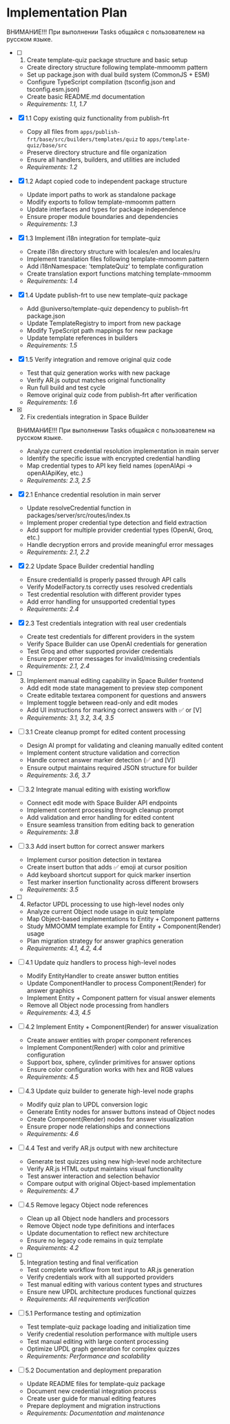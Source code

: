 # Implementation Plan

ВНИМАНИЕ!!! При выполнении Tasks общайся с пользователем на русском языке.

- [ ] 1. Create template-quiz package structure and basic setup
  - Create directory structure following template-mmoomm pattern
  - Set up package.json with dual build system (CommonJS + ESM)
  - Configure TypeScript compilation (tsconfig.json and tsconfig.esm.json)
  - Create basic README.md documentation
  - _Requirements: 1.1, 1.7_

- [x] 1.1 Copy existing quiz functionality from publish-frt
  - Copy all files from `apps/publish-frt/base/src/builders/templates/quiz` to `apps/template-quiz/base/src`
  - Preserve directory structure and file organization
  - Ensure all handlers, builders, and utilities are included
  - _Requirements: 1.2_

- [x] 1.2 Adapt copied code to independent package structure
  - Update import paths to work as standalone package
  - Modify exports to follow template-mmoomm pattern
  - Update interfaces and types for package independence
  - Ensure proper module boundaries and dependencies
  - _Requirements: 1.3_

- [x] 1.3 Implement i18n integration for template-quiz
  - Create i18n directory structure with locales/en and locales/ru
  - Implement translation files following template-mmoomm pattern
  - Add i18nNamespace: 'templateQuiz' to template configuration
  - Create translation export functions matching template-mmoomm
  - _Requirements: 1.4_

- [x] 1.4 Update publish-frt to use new template-quiz package
  - Add @universo/template-quiz dependency to publish-frt package.json
  - Update TemplateRegistry to import from new package
  - Modify TypeScript path mappings for new package
  - Update template references in builders
  - _Requirements: 1.5_

- [x] 1.5 Verify integration and remove original quiz code
  - Test that quiz generation works with new package
  - Verify AR.js output matches original functionality
  - Run full build and test cycle
  - Remove original quiz code from publish-frt after verification
  - _Requirements: 1.6_

- [x] 2. Fix credentials integration in Space Builder

    ВНИМАНИЕ!!! При выполнении Tasks общайся с пользователем на русском языке.

  - Analyze current credential resolution implementation in main server
  - Identify the specific issue with encrypted credential handling
  - Map credential types to API key field names (openAIApi -> openAIApiKey, etc.)
  - _Requirements: 2.3, 2.5_

- [x] 2.1 Enhance credential resolution in main server
  - Update resolveCredential function in packages/server/src/routes/index.ts
  - Implement proper credential type detection and field extraction
  - Add support for multiple provider credential types (OpenAI, Groq, etc.)
  - Handle decryption errors and provide meaningful error messages
  - _Requirements: 2.1, 2.2_

- [x] 2.2 Update Space Builder credential handling
  - Ensure credentialId is properly passed through API calls
  - Verify ModelFactory.ts correctly uses resolved credentials
  - Test credential resolution with different provider types
  - Add error handling for unsupported credential types
  - _Requirements: 2.4_

- [x] 2.3 Test credentials integration with real user credentials
  - Create test credentials for different providers in the system
  - Verify Space Builder can use OpenAI credentials for generation
  - Test Groq and other supported provider credentials
  - Ensure proper error messages for invalid/missing credentials
  - _Requirements: 2.1, 2.4_

- [ ] 3. Implement manual editing capability in Space Builder frontend
  - Add edit mode state management to preview step component
  - Create editable textarea component for questions and answers
  - Implement toggle between read-only and edit modes
  - Add UI instructions for marking correct answers with ✅ or [V]
  - _Requirements: 3.1, 3.2, 3.4, 3.5_

- [ ] 3.1 Create cleanup prompt for edited content processing
  - Design AI prompt for validating and cleaning manually edited content
  - Implement content structure validation and correction
  - Handle correct answer marker detection (✅ and [V])
  - Ensure output maintains required JSON structure for builder
  - _Requirements: 3.6, 3.7_

- [ ] 3.2 Integrate manual editing with existing workflow
  - Connect edit mode with Space Builder API endpoints
  - Implement content processing through cleanup prompt
  - Add validation and error handling for edited content
  - Ensure seamless transition from editing back to generation
  - _Requirements: 3.8_

- [ ] 3.3 Add insert button for correct answer markers
  - Implement cursor position detection in textarea
  - Create insert button that adds ✅ emoji at cursor position
  - Add keyboard shortcut support for quick marker insertion
  - Test marker insertion functionality across different browsers
  - _Requirements: 3.5_

- [ ] 4. Refactor UPDL processing to use high-level nodes only
  - Analyze current Object node usage in quiz template
  - Map Object-based implementations to Entity + Component patterns
  - Study MMOOMM template example for Entity + Component(Render) usage
  - Plan migration strategy for answer graphics generation
  - _Requirements: 4.1, 4.2, 4.4_

- [ ] 4.1 Update quiz handlers to process high-level nodes
  - Modify EntityHandler to create answer button entities
  - Update ComponentHandler to process Component(Render) for answer graphics
  - Implement Entity + Component pattern for visual answer elements
  - Remove all Object node processing from handlers
  - _Requirements: 4.3, 4.5_

- [ ] 4.2 Implement Entity + Component(Render) for answer visualization
  - Create answer entities with proper component references
  - Implement Component(Render) with color and primitive configuration
  - Support box, sphere, cylinder primitives for answer options
  - Ensure color configuration works with hex and RGB values
  - _Requirements: 4.5_

- [ ] 4.3 Update quiz builder to generate high-level node graphs
  - Modify quiz plan to UPDL conversion logic
  - Generate Entity nodes for answer buttons instead of Object nodes
  - Create Component(Render) nodes for answer visualization
  - Ensure proper node relationships and connections
  - _Requirements: 4.6_

- [ ] 4.4 Test and verify AR.js output with new architecture
  - Generate test quizzes using new high-level node architecture
  - Verify AR.js HTML output maintains visual functionality
  - Test answer interaction and selection behavior
  - Compare output with original Object-based implementation
  - _Requirements: 4.7_

- [ ] 4.5 Remove legacy Object node references
  - Clean up all Object node handlers and processors
  - Remove Object node type definitions and interfaces
  - Update documentation to reflect new architecture
  - Ensure no legacy code remains in quiz template
  - _Requirements: 4.2_

- [ ] 5. Integration testing and final verification
  - Test complete workflow from text input to AR.js generation
  - Verify credentials work with all supported providers
  - Test manual editing with various content types and structures
  - Ensure new UPDL architecture produces functional quizzes
  - _Requirements: All requirements verification_

- [ ] 5.1 Performance testing and optimization
  - Test template-quiz package loading and initialization time
  - Verify credential resolution performance with multiple users
  - Test manual editing with large content processing
  - Optimize UPDL graph generation for complex quizzes
  - _Requirements: Performance and scalability_

- [ ] 5.2 Documentation and deployment preparation
  - Update README files for template-quiz package
  - Document new credential integration process
  - Create user guide for manual editing features
  - Prepare deployment and migration instructions
  - _Requirements: Documentation and maintenance_